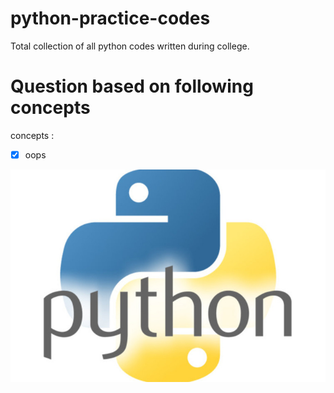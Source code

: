 # python-practice-codes
Total collection of all python codes written during college.


# Question based on following concepts
concepts :
- [x] oops


![Python](pythonlogo.jpg)